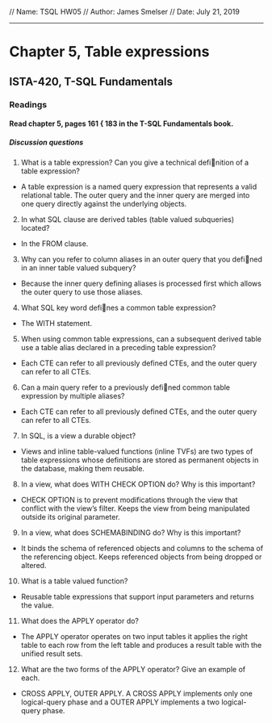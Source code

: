 // Name: TSQL HW05
// Author: James Smelser
// Date: July 21, 2019

-------------------------------------------------------------
# Chapter 5, Table expressions
## ISTA-420, T-SQL Fundamentals
### Readings
#### Read chapter 5, pages 161 { 183 in the T-SQL Fundamentals book.
##### Discussion questions
1. What is a table expression? Can you give a technical definition of a table expression?
- A table expression is a named query expression that represents a valid relational table. The outer query and the inner
query are merged into one query directly against the underlying objects.
2. In what SQL clause are derived tables (table valued subqueries) located?
- In the FROM clause.
3. Why can you refer to column aliases in an outer query that you defined in an inner table valued
subquery?
- Because the inner query defining aliases is processed first which allows the outer query to use those aliases.
4. What SQL key word defines a common table expression?
- The WITH statement.
5. When using common table expressions, can a subsequent derived table use a table alias declared in a
preceding table expression?
- Each CTE can refer to all previously defined CTEs, and the outer query can refer to all CTEs.
6. Can a main query refer to a previously defined common table expression by multiple aliases?
- Each CTE can refer to all previously defined CTEs, and the outer query can refer to all CTEs.
7. In SQL, is a view a durable object?
- Views and inline table-valued functions (inline TVFs) are two types of table expressions whose definitions are stored as permanent objects in the database, making them reusable.
8. In a view, what does WITH CHECK OPTION do? Why is this important?
- CHECK OPTION is to prevent modifications through the view that conflict with the view’s filter. Keeps the view from being manipulated outside its original parameter.
9. In a view, what does SCHEMABINDING do? Why is this important?
- It binds the schema of referenced objects and columns to the schema of the referencing object. Keeps referenced objects from being dropped or altered.
10. What is a table valued function?
- Reusable table expressions that support input parameters and returns the value.
11. What does the APPLY operator do?
- The APPLY operator operates on two input tables it applies the right table to each row from the left table and produces a result
table with the unified result sets.
12. What are the two forms of the APPLY operator? Give an example of each.
- CROSS APPLY, OUTER APPLY. A CROSS APPLY implements only one logical-query phase and a OUTER APPLY implements a two logical-query phase.
